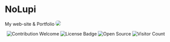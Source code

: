 # NoLupi
My web-site &amp; Portfolio
<img class="imgg" src="https://github.com/NoLupiPls/NoLupi/Assets/Image/NoLupiPls-Website.png:"/>
<style>.imgg {border-radius: 5px;}</style>
<p align="center">
  <img src="https://img.shields.io/badge/contributions-welcome-brightgreen.svg?style=flat" alt="Contribution Welcome">
  <img src="https://img.shields.io/badge/License-GPLv3-blue.svg" alt="License Badge">
  <img src="https://badges.frapsoft.com/os/v3/open-source.svg?v=103" alt="Open Source">
  <img src="https://visitor-badge.laobi.icu/badge?page_id=NoLupiPls.NoLupi" alt="Visitor Count">
</p>
